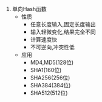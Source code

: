 1. 单向Hash函数
   - 性质
     - 任意长度输入,固定长度输出
     - 输入轻微变化,结果完全不同
     - 计算速度快
     - 不可逆向,冲突性低
   - 应用
     - MD4,MD5(128位)
     - SHA1(160位)
     - SHA256(256位)
     - SHA384(384位)
     - SHA512(512位)